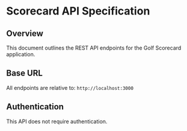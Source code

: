 # Scorecard API Specification

## Overview
This document outlines the REST API endpoints for the Golf Scorecard application.

## Base URL
All endpoints are relative to: `http://localhost:3000`

## Authentication
This API does not require authentication.
